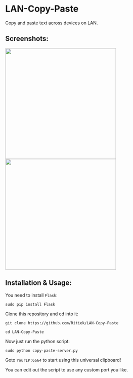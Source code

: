 # LAN-Copy-Paste

Copy and paste text across devices on LAN.

## Screenshots:

<img src="http://i.imgur.com/BQxzMov.png" width="350">
<img src="http://i.imgur.com/ciYhuyr.png" width="350">

## Installation & Usage:

You need to install `Flask`:

`sudo pip install Flask`

Clone this repository and cd into it:

`git clone https://github.com/Ritiek/LAN-Copy-Paste`

`cd LAN-Copy-Paste`

Now just run the python script:

`sudo python copy-paste-server.py`

Goto `YourIP:6664` to start using this universal clipboard!

You can edit out the script to use any custom port you like.
